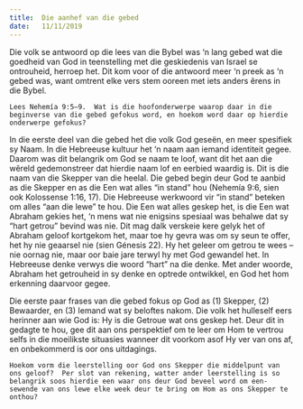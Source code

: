 ```yaml
---
title:  Die aanhef van die gebed
date:   11/11/2019
---
```


Die volk se antwoord op die lees van die Bybel was ‘n lang gebed wat die goedheid van God in teenstelling met die geskiedenis van Israel se ontrouheid, herroep het.  Dit kom voor of die antwoord meer ‘n preek as ‘n gebed was, want omtrent elke vers stem ooreen met iets anders êrens in die Bybel. 

`Lees Nehemía 9:5–9.  Wat is die hoofonderwerpe waarop daar in die beginverse van die gebed gefokus word, en hoekom word daar op hierdie onderwerpe gefokus?` 

In die eerste deel van die gebed het die volk God geseën, en meer spesifiek sy Naam. In die Hebreeuse kultuur het ‘n naam aan iemand identiteit gegee.  Daarom was dit belangrik om God se naam te loof, want dit het aan die wêreld gedemonstreer dat hierdie naam lof en eerbied waardig is. Dit is die naam van die Skepper van die heelal. Die gebed begin deur God te aanbid as die Skepper en as die Een wat alles “in stand” hou (Nehemía 9:6, sien ook Kolossense 1:16, 17).  Die Hebreeuse werkwoord vir “in stand” beteken om alles “aan die lewe” te hou. Die Een wat alles geskep het, is die Een wat Abraham gekies het, ‘n mens wat nie enigsins spesiaal was behalwe dat sy “hart getrou” bevind was nie.  Dit mag dalk verskeie kere gelyk het of Abraham geloof kortgekom het, maar toe hy gevra was om sy seun te offer, het hy nie geaarsel nie (sien Génesis 22).  Hy het geleer om getrou te wees – nie oornag nie, maar oor baie jare terwyl hy met God gewandel het.  In Hebreeuse denke verwys die woord “hart” na die denke. Met ander woorde, Abraham het getrouheid in sy denke en optrede ontwikkel, en God het hom erkenning daarvoor gegee. 

Die eerste paar frases van die gebed fokus op God as (1) Skepper, (2) Bewaarder, en (3) Iemand wat sy beloftes nakom. Die volk het hulleself eers herinner aan wie God is:  Hy is die Getroue wat ons geskep het. Deur dit in gedagte te hou, gee dit aan ons perspektief om te leer om Hom te vertrou selfs in die moeilikste situasies wanneer dit voorkom asof Hy ver van ons af, en onbekommerd is oor ons uitdagings. 

`Hoekom vorm die leerstelling oor God ons Skepper die middelpunt van ons geloof?  Per slot van rekening, watter ander leerstelling is so belangrik soos hierdie een waar ons deur God beveel word om een-sewende van ons lewe elke week deur te bring om Hom as ons Skepper te onthou?`